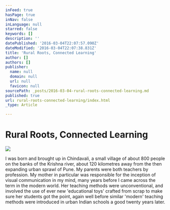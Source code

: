 ```yaml
---
inFeed: true
hasPage: true
inNav: false
inLanguage: null
starred: false
keywords: []
description: ''
datePublished: '2016-03-04T22:07:57.090Z'
dateModified: '2016-03-04T22:07:38.831Z'
title: 'Rural Roots, Connected Learning'
author: []
authors: []
publisher:
  name: null
  domain: null
  url: null
  favicon: null
sourcePath: _posts/2016-03-04-rural-roots-connected-learning.md
published: true
url: rural-roots-connected-learning/index.html
_type: Article

---
```

# Rural Roots, Connected Learning
![](https://the-grid-user-content.s3-us-west-2.amazonaws.com/b5c13629-3d98-4131-8347-cb1d2bebfdb7.jpg)

I was born and brought up in Chindavali, a small village of about 800 people on the banks of the Krishna river, about 120 kilometres away from the then expanding urban sprawl of Pune. My parents were both teachers by profession. My mother in particular was responsible for the inception of visual communication in my mind, many years before I came across the term in the modern world. Her teaching methods were unconventional, and involved the use of ever new 'educational toys' crafted from scrap to make sure her students got the point, again well before similar 'modern' teaching methods were introduced in urban Indian schools a good twenty years later.